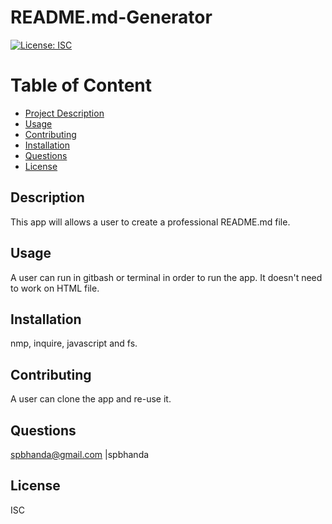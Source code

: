 
# README.md-Generator

[![License: ISC](https://img.shields.io/badge/License-ISC-blue.svg)](https://opensource.org/licenses/ISC)

# Table of Content
- [Project Description](#description)
- [Usage](#usage)
- [Contributing](#contributing)
- [Installation](#installation)
- [Questions](#questions)
- [License](#license)

## Description
This app will allows a user to create a professional README.md file.

## Usage
A user can run in gitbash or terminal in order to run the app. It doesn't need to work on HTML file.

## Installation
nmp, inquire, javascript and fs.

## Contributing
A user can clone the app and re-use it.

## Questions
spbhanda@gmail.com |spbhanda

## License
ISC
      
